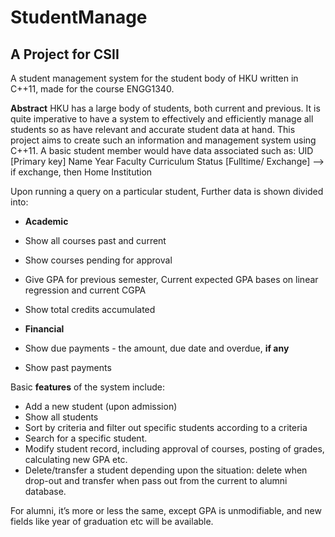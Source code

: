 # StudentManage
## A Project for CSII

A student management system for the student body of HKU written in C++11, made for the course ENGG1340.

**Abstract**
HKU has a large body of students, both current and previous. It is quite imperative to have a system to effectively and efficiently manage all students so as have relevant and accurate student data at hand. This project aims to create such an information and management system using C++11. A basic student member would have data associated such as:
    UID [Primary key]
    Name
    Year
    Faculty
    Curriculum
    Status [Fulltime/ Exchange] --> if exchange, then Home Institution

Upon running a query on a particular student, Further data is shown divided into:
- **Academic**
 - Show all courses past and current
 - Show courses pending for approval
 - Give GPA for previous semester, Current expected GPA bases on linear regression and current CGPA
 - Show total credits accumulated

- **Financial**
 - Show due payments - the amount, due date and overdue, **if any**
 - Show past payments

Basic **features** of the system include:
- Add a new student (upon admission)
- Show all students
- Sort by criteria and filter out specific students according to a criteria
- Search for a specific student.
- Modify student record, including approval of courses, posting of grades, calculating new GPA etc.
- Delete/transfer a student depending upon the situation: delete when drop-out and transfer when pass out from the current to alumni database.

For alumni, it’s more or less the same, except GPA is unmodifiable, and new fields like year of graduation etc will be available.
